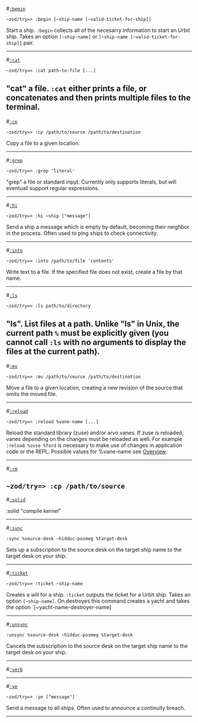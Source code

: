 #[`:begin`](#begin)

`~zod/try=> :begin [~ship-name [~valid-ticket-for-ship]]`

Start a ship. `:begin` collects all of the necesarry information to start an Urbit ship. Takes an option `[~ship-name]` or `[~ship-name [~valid-ticket-for-ship]]` pair.

---

#[`:cat`](#cat)

`~zod/try=> :cat path-to-file [...]`

"cat" a file. `:cat` either prints a file, or concatenates and then prints multiple files to the terminal.
---

#[`:cp`](#cp)

`~zod/try=> :cp /path/to/source /path/to/destination`

Copy a file to a given location.

---

#[`:grep`](#grep)

`~zod/try=> :grep 'literal' `

"grep" a file or standard input. Currently only supports literals, but will eventuall support regular expressions.

----

#[`:hi`](#hi)

`~zod/try=> :hi ~ship ["message"]`

Send a ship a message which is empty by default, becoming their neighbor in the process. Often used to ping ships to check connectivity.

---

#[`:into`](#into)

`~zod/try=> :into /path/to/file 'contents'`

Write text to a file. If the specified file does not exist, create a file by that name.

---

#[`:ls`](#ls)

`~zod/try=> :ls path/to/directory`

"ls". List files at a path. Unlike "ls" in Unix, the current path `%` must be explicitly given (you cannot call `:ls` with no arguments to display the files at the current path).
---

#[`:mv`](#mv)

`~zod/try=> :mv /path/to/source /path/to/destination`

Move a file to a given location, creating a new revision of the source that omits the moved file.

---

#[`:reload`](#reload)

`~zod/try=> :reload %vane-name [...]`

Reload the standard library (zuse) and/or arvo vanes. If zuse is reloaded, vanes depending on the changes must be reloaded as well. For example `:reload %zuse %ford` is necessary to make use of changes in application code or the REPL.
Possible values for %vane-name see [Overview](overview.md "overview"):

---

#[`:rm`](#rm)

`~zod/try=> :cp /path/to/source`
---

#[`:solid`](#solid)

:solid "compile kernel"

---

#[`:sync`](#sync)

`:sync %source-desk ~hidduc-posmeg %target-desk`

Sets up a subscription to the source desk on the target ship name to the target desk on your ship.

---

#[`:ticket`](#ticket)

`~zod/try=> :ticket ~ship-name`

Creates a will for a ship. `:ticket` outputs the ticket for a Urbit ship. Takes an option `[~ship-name]`.
On destroyes this command creates a yacht and takes the option `[~yacht-name-destroyer-name]

---

#[`:unsync`](#unsync)

`:unsync %source-desk ~hidduc-posmeg %target-desk`

Cancels the subscription to the source desk on the target ship name to the target desk on your ship.


---

#[`:verb`](#verb)

---

#[`:ye`](#ye)

`~zod/try=> :ye ["message"]`

Send a message to all ships. Often used to announce a continuity breach.

---
